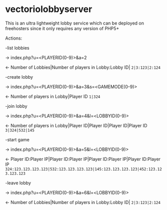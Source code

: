# vectoriolobbyserver
This is an ultra lightweight lobby service which can be deployed on freehosters since it only requires any version of PHP5+

Actions:

 -list lobbies

  -> index.php?u=<PLAYERID(0-9)>&a=2

  <- Number of Lobbies|Number of players in Lobby:Lobby ID| `2|3:123|2:124`


 -create lobby

  -> index.php?u=<PLAYERID(0-9)>&a=3&s=<GAMEMODE(0-9)>

  <- Number of players in Lobby|Player ID `1|324`


 -join lobby

  -> index.php?u=<PLAYERID(0-9)>&a=4&l=<LOBBYID(0-9)>

  <- Number of players in Lobby|Player ID|Player ID|Player ID|Player ID `3|324|532|145`

 
 -start game

  -> index.php?u=<PLAYERID(0-9)>&a=5&l=<LOBBYID(0-9)>

  <- Player ID:Player IP|Player ID:Player IP|Player ID:Player IP|Player ID:Player IP `324:123.123.123.123|532:123.123.123.123|145:123.123.123.123|452:123.123.123.123`


 -leave lobby

  -> index.php?u=<PLAYERID(0-9)>&a=6&l=<LOBBYID(0-9)>

  <- Number of Lobbies|Number of players in Lobby:Lobby ID| `2|3:123|2:124`

 